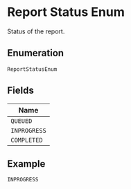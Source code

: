 
# Report Status Enum

Status of the report.

## Enumeration

`ReportStatusEnum`

## Fields

| Name |
|  --- |
| `QUEUED` |
| `INPROGRESS` |
| `COMPLETED` |

## Example

```
INPROGRESS
```

